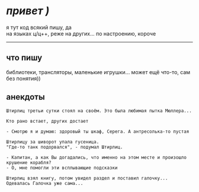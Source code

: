 # *привет )*

я тут код всякий пишу, да \
на языках ц/ц++, реже на других... по настроению, короче

---

## что пишу
библиотеки, трансляторы, маленькие игрушки... может ещё что-то, сам без понятия))

## анекдоты
```
Штирлиц третьи сутки стоял на своём. Это была любимая пытка Мюллера...
```
```
Кто рано встает, других достает
```
```
- Смотрю я и думаю: здоровый ты шкаф, Серега. А антресолька-то пустая
```
```
Штирлицу за шиворот упала гусеница.
"Где-то танк подорвался", - подумал Штирлиц.
```
```
- Капитан, а как Вы догадались, что именно на этом месте и произошло крушение корабля?
- О, мне помогли эти всплывающие подсказки
```
```
Штирлиц взял книгу, потом увидел раздел и поставил галочку...
Одевалась Галочка уже сама...
```
